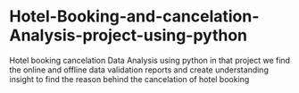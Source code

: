 # Hotel-Booking-and-cancelation-Analysis-project-using-python
Hotel booking cancelation Data Analysis using python in that project we find the online and offline data validation reports and create understanding insight to find the reason behind the cancelation of hotel booking
